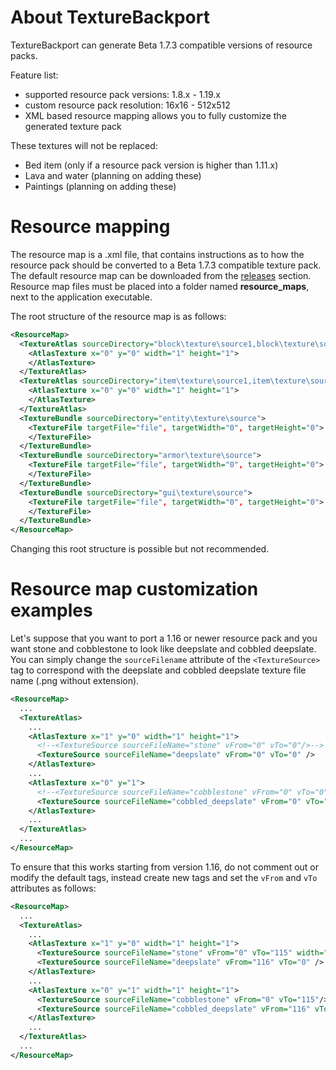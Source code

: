 # About TextureBackport
TextureBackport can generate Beta 1.7.3 compatible versions of resource packs.  

Feature list:
- supported resource pack versions: 1.8.x - 1.19.x
- custom resource pack resolution: 16x16 - 512x512
- XML based resource mapping allows you to fully customize the generated texture pack

These textures will not be replaced:
- Bed item (only if a resource pack version is higher than 1.11.x)
- Lava and water (planning on adding these)
- Paintings (planning on adding these)

# Resource mapping
The resource map is a .xml file, that contains instructions as to how the resource pack should be converted to a Beta 1.7.3 compatible texture pack. 
The default resource map can be downloaded from the [releases](https://github.com/Szam0siBarnabas/TextureBackport/releases/tag/TextureBackport-v1.1.0) section. 
Resource map files must be placed into a folder named **resource_maps**, next to the application executable.

The root structure of the resource map is as follows:
```xml
<ResourceMap>
  <TextureAtlas sourceDirectory="block\texture\source1,block\texture\source2">
    <AtlasTexture x="0" y="0" width="1" height="1">
    </AtlasTexture>
  </TextureAtlas>
  <TextureAtlas sourceDirectory="item\texture\source1,item\texture\source2">
    <AtlasTexture x="0" y="0" width="1" height="1">
    </AtlasTexture>
  </TextureAtlas>
  <TextureBundle sourceDirectory="entity\texture\source">
    <TextureFile targetFile="file", targetWidth="0", targetHeight="0">
    </TextureFile>
  </TextureBundle>
  <TextureBundle sourceDirectory="armor\texture\source">
    <TextureFile targetFile="file", targetWidth="0", targetHeight="0">
    </TextureFile>
  </TextureBundle>
  <TextureBundle sourceDirectory="gui\texture\source">
    <TextureFile targetFile="file", targetWidth="0", targetHeight="0">
    </TextureFile>
  </TextureBundle>
</ResourceMap>
```

Changing this root structure is possible but not recommended.

# Resource map customization examples

Let's suppose that you want to port a 1.16 or newer resource pack and you want stone and cobblestone to look like deepslate and cobbled deepslate.
You can simply change the ```sourceFilename``` attribute of the ```<TextureSource>``` tag to correspond with the deepslate and cobbled deepslate texture file name (.png without extension).
```xml
<ResourceMap>
  ...
  <TextureAtlas>
    ...
    <AtlasTexture x="1" y="0" width="1" height="1">
      <!--<TextureSource sourceFileName="stone" vFrom="0" vTo="0"/>-->
      <TextureSource sourceFileName="deepslate" vFrom="0" vTo="0" />
    </AtlasTexture>
    ...
    <AtlasTexture x="0" y="1">
      <!--<TextureSource sourceFileName="cobblestone" vFrom="0" vTo="0" />-->
      <TextureSource sourceFileName="cobbled_deepslate" vFrom="0" vTo="0" />
    </AtlasTexture>
    ...
  </TextureAtlas>
  ...
</ResourceMap>
```

To ensure that this works starting from version 1.16, do not comment out or modify the default tags, instead create new tags and set the ```vFrom``` and ```vTo``` attributes as follows:
```xml
<ResourceMap>
  ...
  <TextureAtlas>
    ...
    <AtlasTexture x="1" y="0" width="1" height="1">
      <TextureSource sourceFileName="stone" vFrom="0" vTo="115" width="1" height="1"/>
      <TextureSource sourceFileName="deepslate" vFrom="116" vTo="0" />
    </AtlasTexture>
    ...
    <AtlasTexture x="0" y="1" width="1" height="1">
      <TextureSource sourceFileName="cobblestone" vFrom="0" vTo="115"/>
      <TextureSource sourceFileName="cobbled_deepslate" vFrom="116" vTo="0"/>
    </AtlasTexture>
    ...
  </TextureAtlas>
  ...
</ResourceMap>
```
